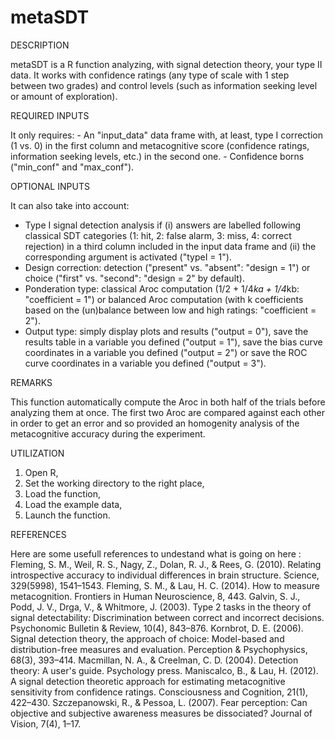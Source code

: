 metaSDT
=======

DESCRIPTION

metaSDT is a R function analyzing, with signal detection theory, your type II data. It works with confidence ratings (any type of scale with 1 step between two grades) and control levels (such as information seeking level or amount of exploration).

REQUIRED INPUTS

It only requires:
    - An "input_data" data frame with, at least, type I correction (1 vs. 0) in the first column and metacognitive score (confidence ratings, information seeking levels, etc.) in the second one.
    - Confidence borns ("min_conf" and "max_conf").
    
OPTIONAL INPUTS

It can also take into account:
   - Type I signal detection analysis if (i) answers are labelled following classical SDT categories (1: hit, 2: false alarm, 3: miss, 4: correct rejection) in a third column included in the input data frame and (ii) the corresponding argument is activated ("typeI = 1").
   - Design correction: detection ("present" vs. "absent": "design = 1") or choice ("first" vs. "second": "design = 2" by default).
   - Ponderation type: classical Aroc computation (1/2 + 1/4*ka + 1/4*kb: "coefficient = 1") or balanced Aroc computation (with k coefficients based on the (un)balance between low and high ratings: "coefficient = 2").
   - Output type: simply display plots and results ("output = 0"), save the results table in a variable you defined ("output = 1"), save the bias curve coordinates in a variable you defined ("output = 2") or save the ROC curve coordinates in a variable you defined ("output = 3").

REMARKS   
   
This function automatically compute the Aroc in both half of the trials before analyzing them at once. The first two Aroc are compared against each other in order to get an error and so provided an homogenity analysis of the metacognitive accuracy during the experiment.
    
UTILIZATION

1) Open R,
2) Set the working directory to the right place,
3) Load the function,
4) Load the example data,
5) Launch the function.

REFERENCES

Here are some usefull references to undestand what is going on here :
    Fleming, S. M., Weil, R. S., Nagy, Z., Dolan, R. J., & Rees, G. (2010). Relating introspective accuracy to individual differences in brain structure. Science, 329(5998), 1541–1543.
    Fleming, S. M., & Lau, H. C. (2014). How to measure metacognition. Frontiers in Human Neuroscience, 8, 443.
    Galvin, S. J., Podd, J. V., Drga, V., & Whitmore, J. (2003). Type 2 tasks in the theory of signal detectability: Discrimination between correct and incorrect decisions. Psychonomic Bulletin & Review, 10(4), 843–876.
    Kornbrot, D. E. (2006). Signal detection theory, the approach of choice: Model-based and distribution-free measures and evaluation. Perception & Psychophysics, 68(3), 393–414.
    Macmillan, N. A., & Creelman, C. D. (2004). Detection theory: A user's guide. Psychology press.
    Maniscalco, B., & Lau, H. (2012). A signal detection theoretic approach for estimating metacognitive sensitivity from confidence ratings. Consciousness and Cognition, 21(1), 422–430.
    Szczepanowski, R., & Pessoa, L. (2007). Fear perception: Can objective and subjective awareness measures be dissociated? Journal of Vision, 7(4), 1–17.